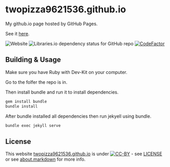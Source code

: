 # twopizza9621536.github.io

My github.io page hosted by GitHub Pages.

See it [here](twopizza9621536.github.io).

![Website](https://img.shields.io/website?down_color=red&down_message=offline&up_color=green&up_message=online&url=https%3A%2F%2Fgithub.com%2FTwoPizza9621536%2FTwoPizza9621536)
![Libraries.io dependency status for GitHub repo](https://img.shields.io/librariesio/github/TwoPizza9621536/twopizza9621536.github.io?style=for-the-badge)
[![CodeFactor](https://www.codefactor.io/repository/github/twopizza9621536/twopizza9621536.github.io/badge)](https://www.codefactor.io/repository/github/twopizza9621536/twopizza9621536.github.io)

## Building & Usage

Make sure you have Ruby with Dev-Kit on your computer.

Go to the folfer the repo is in.

Then install bundle and run it to install dependencies.

```bash
gem install bundle
bundle install
```

After bundle installed all dependencies then run jekyell using bundle.

```bash
bundle exec jekyll serve
```

## License

This website [twopizza9621536.github.io](twopizza9621536.github.io) is under [![CC-BY](https://i.creativecommons.org/l/by/4.0/88x31.png)](http://creativecommons.org/licenses/by/4.0/) - see
[LICENSE](LICENSE) or see [about.markdown](./about/about.markdown) for more info.
